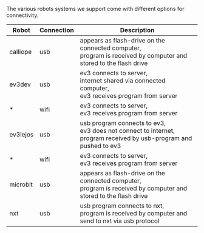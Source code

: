 The various robots systems we support come with different options for connectivity.

| Robot   | Connection | Description |
|---------|------------|-------------|
|calliope | usb        | appears as flash-drive on the connected computer,<br>program is received by computer and stored to the flash drive |
|ev3dev   | usb        | ev3 connects to server,<br>internet shared via connected computer,<br>ev3 receives program from server |
|*        | wifi       | ev3 connects to server,<br>ev3 receives program from server |
|ev3lejos | usb        | usb program connects to ev3,<br>ev3 does not connect to internet,<br>program received by usb-program and pushed to ev3 |
|*        | wifi       | ev3 connects to server,<br>ev3 receives program from server |
|microbit | usb        | appears as flash-drive on the connected computer,<br>program is received by computer and stored to the flash drive |
|nxt      | usb        | usb program connects to nxt,<br>program is received by computer and send to nxt via usb protocol |

